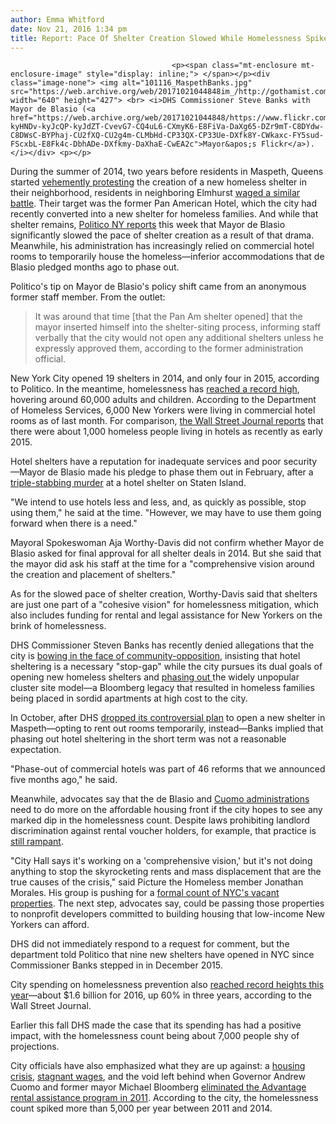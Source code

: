```yaml
---
author: Emma Whitford
date: Nov 21, 2016 1:34 pm
title: Report: Pace Of Shelter Creation Slowed While Homelessness Spiked
---
```


	
										<p><span class="mt-enclosure mt-enclosure-image" style="display: inline;"> </span></p><div class="image-none"> <img alt="101116_MaspethBanks.jpg" src="https://web.archive.org/web/20171021044848im_/http://gothamist.com/attachments/nyc_ewhitford/101116_MaspethBanks.jpg" width="640" height="427"> <br> <i>DHS Commissioner Steve Banks with Mayor de Blasio (<a href="https://web.archive.org/web/20171021044848/https://www.flickr.com/photos/nycmayorsoffice/12841144893/in/photolist-kyHNDv-kyJcQP-kyJdZT-CvevG7-CQ4uL6-CXmyK6-E8FiVa-DaXg65-DZr9mT-C8DYdw-C8DWsC-BYPhaj-CU2fXQ-CU2g4m-CLMbHd-CP33QX-CP33Ue-DXfk8Y-CWkaxc-FY5sud-FScxbL-E8Fk4c-DbhADe-DXfkmy-DaXhaE-CwEA2c">Mayor&apos;s Flickr</a>). </i></div> <p></p>

<p>During the summer of 2014, two years before residents in Maspeth, Queens started <a href="https://web.archive.org/web/20171021044848/http://gothamist.com/2016/08/27/maspeth_shelter_protest.php">vehemently protesting</a> the creation of a new homeless shelter in their neighborhood, residents in neighboring Elmhurst <a href="https://web.archive.org/web/20171021044848/http://www.nytimes.com/2014/07/26/nyregion/homeless-shelters-opening-in-queens-stirs-ugly-exchanges.html?_r=2">waged a similar battle</a>. Their target was the former Pan American Hotel, which the city had recently converted into a new shelter for homeless families. And while that shelter remains, <a href="https://web.archive.org/web/20171021044848/http://www.politico.com/states/new-york/city-hall/story/2016/11/de-blasio-slowed-pace-of-new-shelters-after-opposition-107020">Politico NY reports</a> this week that Mayor de Blasio significantly slowed the pace of shelter creation as a result of that drama. Meanwhile, his administration has increasingly relied on commercial hotel rooms to temporarily house the homeless&#x2014;inferior accommodations that de Blasio pledged months ago to phase out. </p>

<p>Politico&apos;s tip on Mayor de Blasio&apos;s policy shift came from an anonymous former staff member. From the outlet: </p>

<blockquote>It was around that time [that the Pan Am shelter opened] that the mayor inserted himself into the shelter-siting process, informing staff verbally that the city would not open any additional shelters unless he expressly approved them, according to the former administration official.</blockquote>

<p>New York City opened 19 shelters in 2014, and only four in 2015, according to Politico. In the meantime, homelessness has <a href="https://web.archive.org/web/20171021044848/http://gothamist.com/2016/09/30/homeless_in_nyc_hits_new_record_hig.php">reached a record high</a>, hovering around 60,000 adults and children. According to the Department of Homeless Services, 6,000 New Yorkers were living in commercial hotel rooms as of last month. For comparison, <a href="https://web.archive.org/web/20171021044848/http://www.wsj.com/articles/new-york-city-relies-on-motels-to-house-homeless-1472420146">the Wall Street Journal reports</a> that there were about 1,000 homeless people living in hotels as recently as early 2015. </p>

<p>Hotel shelters have a reputation for inadequate services and poor security&#x2014;Mayor de Blasio made his pledge to phase them out in February, after a <a href="https://web.archive.org/web/20171021044848/http://gothamist.com/2016/02/10/staten_island_homeless_stabbing.php">triple-stabbing murder</a> at a hotel shelter on Staten Island. </p>

<p>&quot;We intend to use hotels less and less, and, as quickly as possible, stop using them,&quot; he said at the time. &quot;However, we may have to use them going forward when there is a need.&quot;</p>

<p>Mayoral Spokeswoman Aja Worthy-Davis did not confirm whether Mayor de Blasio asked for final approval for all shelter deals in 2014. But she said that the mayor did ask his staff at the time for a &quot;comprehensive vision around the creation and placement of shelters.&quot; </p>

<p>As for the slowed pace of shelter creation, Worthy-Davis said that shelters are just one part of a &quot;cohesive vision&quot; for homelessness mitigation, which also includes funding for rental and legal assistance for New Yorkers on the brink of homelessness. </p>

<p>DHS Commissioner Steven Banks has recently denied allegations that the city is <a href="https://web.archive.org/web/20171021044848/http://gothamist.com/2016/10/11/city_says_maspeth_hotel_owner_backe.php">bowing in the face of community-opposition</a>, insisting that hotel sheltering is a necessary &quot;stop-gap&quot; while the city pursues its dual goals of opening new homeless shelters and <a href="https://web.archive.org/web/20171021044848/http://gothamist.com/2016/01/04/homeless_cluster_site.php">phasing out </a>the widely unpopular cluster site model&#x2014;a Bloomberg legacy that resulted in homeless families being placed in sordid apartments at high cost to the city. </p>

<p>In October, after DHS <a href="https://web.archive.org/web/20171021044848/http://gothamist.com/2016/10/10/post_181.php">dropped its controversial plan</a> to open a new shelter in Maspeth&#x2014;opting to rent out rooms temporarily, instead&#x2014;Banks implied that phasing out hotel sheltering in the short term was not a reasonable expectation. </p>

<p>&quot;Phase-out of commercial hotels was part of 46 reforms that we announced five months ago,&quot; he said. </p>

<p>Meanwhile, advocates say that the de Blasio and <a href="https://web.archive.org/web/20171021044848/http://gothamist.com/2016/08/26/cuomo_supportive_housing.php">Cuomo administrations</a> need to do more on the affordable housing front if the city hopes to see any marked dip in the homelessness count. Despite laws prohibiting landlord discrimination against rental voucher holders, for example, that practice is <a href="https://web.archive.org/web/20171021044848/http://gothamist.com/2015/12/20/landlord_voucher_discrimination.php">still rampant</a>. </p>

<p>&quot;City Hall says it&apos;s working on a &apos;comprehensive vision,&apos; but it&apos;s not doing anything to stop the skyrocketing rents and mass displacement that are the true causes of the crisis,&quot; said Picture the Homeless member Jonathan Morales. His group is pushing for a <a href="https://web.archive.org/web/20171021044848/http://observer.com/2016/09/pols-advocates-count-citys-vacant-properties-to-solve-homeless-and-housing-crises/">formal count of NYC&apos;s vacant properties</a>. The next step, advocates say, could be passing those properties to nonprofit developers committed to building housing that low-income New Yorkers can afford. </p>

<p>DHS did not immediately respond to a request for comment, but the department told Politico that nine new shelters have opened in NYC since Commissioner Banks stepped in in December 2015. </p>

<p>City spending on homelessness prevention also <a href="https://web.archive.org/web/20171021044848/http://www.wsj.com/articles/nycs-homeless-spending-surges-to-1-6-billion-1479676408">reached record heights this year</a>&#x2014;about $1.6 billion for 2016, up 60% in three years, according to the Wall Street Journal. </p>

<p>Earlier this fall DHS made the case that its spending has had a positive impact, with the homelessness count being about 7,000 people shy of projections. </p>

<p>City officials have also emphasized what they are up against: a <a href="https://web.archive.org/web/20171021044848/http://gothamist.com/tags/affordablehousingcrisis">housing crisis</a>, <a href="https://web.archive.org/web/20171021044848/http://comptroller.nyc.gov/newsroom/comptroller-stringer-presents-analysis-of-new-york-citys-preliminary-fy-2017-budget/">stagnant wages</a>, and the void left behind when Governor Andrew Cuomo and former mayor Michael Bloomberg <a href="https://web.archive.org/web/20171021044848/http://www.gothamgazette.com/index.php/government/4938-de-blasio-homelessness-policy-advantage">eliminated the Advantage rental assistance program in 2011</a>. According to the city, the homelessness count spiked more than 5,000 per year between 2011 and 2014. </p>					
										
									
				